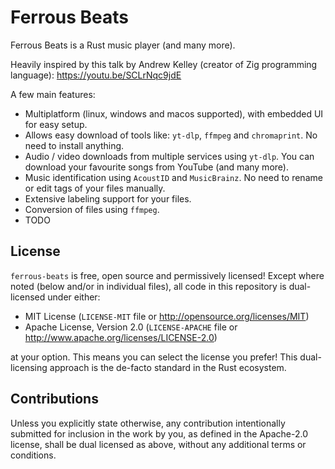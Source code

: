 # Ferrous Beats

Ferrous Beats is a Rust music player (and many more).

Heavily inspired by this talk by Andrew Kelley (creator of Zig programming language): https://youtu.be/SCLrNqc9jdE

A few main features:

* Multiplatform (linux, windows and macos supported), with embedded UI for easy setup.
* Allows easy download of tools like: `yt-dlp`, `ffmpeg` and `chromaprint`. No need to install anything.
* Audio / video downloads from multiple services using `yt-dlp`. You can download your favourite songs from YouTube (and many more).
* Music identification using `AcoustID` and `MusicBrainz`. No need to rename or edit tags of your files manually.
* Extensive labeling support for your files.
* Conversion of files using `ffmpeg`.
* TODO

## License

`ferrous-beats` is free, open source and permissively licensed! Except where noted (below and/or in individual files),
all code in this repository is dual-licensed under either:

* MIT License (`LICENSE-MIT` file or http://opensource.org/licenses/MIT)
* Apache License, Version 2.0 (`LICENSE-APACHE` file or http://www.apache.org/licenses/LICENSE-2.0)

at your option. This means you can select the license you prefer! This dual-licensing approach is the de-facto standard
in the Rust ecosystem.

## Contributions

Unless you explicitly state otherwise, any contribution intentionally submitted for inclusion in the work by you, as
defined in the Apache-2.0 license, shall be dual licensed as above, without any additional terms or conditions.
